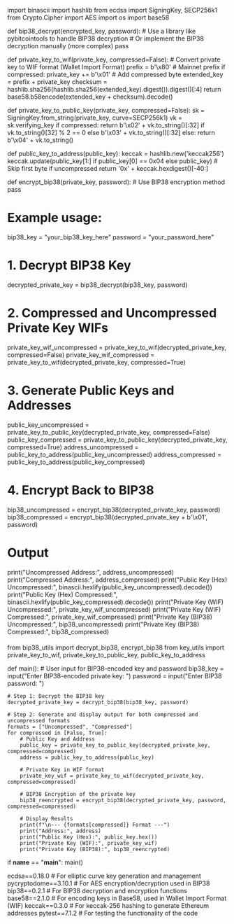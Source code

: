import binascii
import hashlib
from ecdsa import SigningKey, SECP256k1
from Crypto.Cipher import AES
import os
import base58

def bip38_decrypt(encrypted_key, password):
    # Use a library like pybitcointools to handle BIP38 decryption
    # Or implement the BIP38 decryption manually (more complex)
    pass

def private_key_to_wif(private_key, compressed=False):
    # Convert private key to WIF format (Wallet Import Format)
    prefix = b'\x80'  # Mainnet prefix
    if compressed:
        private_key += b'\x01'  # Add compressed byte
    extended_key = prefix + private_key
    checksum = hashlib.sha256(hashlib.sha256(extended_key).digest()).digest()[:4]
    return base58.b58encode(extended_key + checksum).decode()

def private_key_to_public_key(private_key, compressed=False):
    sk = SigningKey.from_string(private_key, curve=SECP256k1)
    vk = sk.verifying_key
    if compressed:
        return b'\x02' + vk.to_string()[:32] if vk.to_string()[32] % 2 == 0 else b'\x03' + vk.to_string()[:32]
    else:
        return b'\x04' + vk.to_string()

def public_key_to_address(public_key):
    keccak = hashlib.new('keccak256')
    keccak.update(public_key[1:] if public_key[0] == 0x04 else public_key)  # Skip first byte if uncompressed
    return '0x' + keccak.hexdigest()[-40:]

def encrypt_bip38(private_key, password):
    # Use BIP38 encryption method
    pass

# Example usage:
bip38_key = "your_bip38_key_here"
password = "your_password_here"

# 1. Decrypt BIP38 Key
decrypted_private_key = bip38_decrypt(bip38_key, password)

# 2. Compressed and Uncompressed Private Key WIFs
private_key_wif_uncompressed = private_key_to_wif(decrypted_private_key, compressed=False)
private_key_wif_compressed = private_key_to_wif(decrypted_private_key, compressed=True)

# 3. Generate Public Keys and Addresses
public_key_uncompressed = private_key_to_public_key(decrypted_private_key, compressed=False)
public_key_compressed = private_key_to_public_key(decrypted_private_key, compressed=True)
address_uncompressed = public_key_to_address(public_key_uncompressed)
address_compressed = public_key_to_address(public_key_compressed)

# 4. Encrypt Back to BIP38
bip38_uncompressed = encrypt_bip38(decrypted_private_key, password)
bip38_compressed = encrypt_bip38(decrypted_private_key + b'\x01', password)

# Output
print("Uncompressed Address:", address_uncompressed)
print("Compressed Address:", address_compressed)
print("Public Key (Hex) Uncompressed:", binascii.hexlify(public_key_uncompressed).decode())
print("Public Key (Hex) Compressed:", binascii.hexlify(public_key_compressed).decode())
print("Private Key (WIF) Uncompressed:", private_key_wif_uncompressed)
print("Private Key (WIF) Compressed:", private_key_wif_compressed)
print("Private Key (BIP38) Uncompressed:", bip38_uncompressed)
print("Private Key (BIP38) Compressed:", bip38_compressed)



####

from bip38_utils import decrypt_bip38, encrypt_bip38
from key_utils import private_key_to_wif, private_key_to_public_key, public_key_to_address

def main():
    # User input for BIP38-encoded key and password
    bip38_key = input("Enter BIP38-encoded private key: ")
    password = input("Enter BIP38 password: ")

    # Step 1: Decrypt the BIP38 key
    decrypted_private_key = decrypt_bip38(bip38_key, password)

    # Step 2: Generate and display output for both compressed and uncompressed formats
    formats = ["Uncompressed", "Compressed"]
    for compressed in [False, True]:
        # Public Key and Address
        public_key = private_key_to_public_key(decrypted_private_key, compressed=compressed)
        address = public_key_to_address(public_key)

        # Private Key in WIF format
        private_key_wif = private_key_to_wif(decrypted_private_key, compressed=compressed)

        # BIP38 Encryption of the private key
        bip38_reencrypted = encrypt_bip38(decrypted_private_key, password, compressed=compressed)

        # Display Results
        print(f"\n--- {formats[compressed]} Format ---")
        print("Address:", address)
        print("Public Key (Hex):", public_key.hex())
        print("Private Key (WIF):", private_key_wif)
        print("Private Key (BIP38):", bip38_reencrypted)

if __name__ == "__main__":
    main()

ecdsa==0.18.0             # For elliptic curve key generation and management
pycryptodome==3.10.1      # For AES encryption/decryption used in BIP38
bip38==0.2.1              # For BIP38 decryption and encryption functions
base58==2.1.0             # For encoding keys in Base58, used in Wallet Import Format (WIF)
keccak==0.3.0             # For keccak-256 hashing to generate Ethereum addresses
pytest==7.1.2             # For testing the functionality of the code

